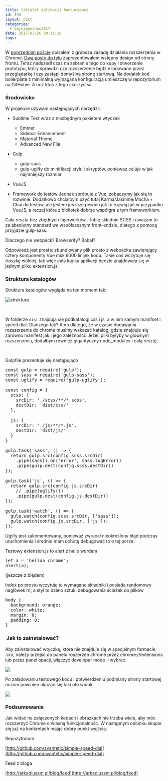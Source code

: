 ```yaml
---
title: Szkielet aplikacji konkursowej
id: 194
layout: post
categories:
  - dajsiepoznac2017
date: 2017-03-26 00:11:19
tags:
---
```


W [poprzednim poście](http://arkadiuszm.pl/2017/03/anatomia-rozszerzenia-chrome/) opisałem z grubsza zasadę działania rozszerzenia w Chrome. [Dwa posty do tyłu](http://arkadiuszm.pl/2017/03/aplikacja-konkursowa-wstepny-design/) zaprezentowałem wstępny design od strony frontu. Teraz nadszedł czas na zebranie tego do kupy i stworzenie prototypu, który sprawdzi czy rozszerzenie będzie ładowane przez przeglądarkę i czy zastąpi domyślną stronę startową. Na dodatek kod boilerplate z minimalną wymaganą konfiguracją umieszczę w repozytorium na GitHubie. A nuż ktoś z tego skorzystsa.

### Środowisko

W projekcie używam następujących narzędzi:

*   Sublime Text wraz z niezbędnym pakietem wtyczek

    *   Emmet
    *   Sidebar Enhancement
    *   Material Theme
    *   Advanced New File

*   Gulp

    *   gulp-sass
    *   gulp-uglify do minifikacji stylu i skryptów, ponieważ celuje w jak najmniejszy rozmiar

*   VueJS
*   Framework do testów
Jednak spróbuje z Vue, zobaczymy jak się to rozwinie. Dodatkowo chciałbym użyć tutaj Karma/Jasmine/Mocha + Chai do testów, ale jestem jeszcze pewien jak to rozwiązać w przypadku VueJS, a raczej która z bibliotek dobrze współgra z tym frameworkiem.

Cała reszta bez zbędnych fajerwerków - lubię składnie SCSS i uważam to za absolutny standard we współczesnym front-endzie, dlatego z pomocą przyjdzie gulp-sass.

Dlaczego nie webpack? Browserify? Babel?

Odpowiedź jest prosta: zbundlowany plik prosto z webpacka zawierający cztery komponenty Vue miał 6000 linijek kodu. Takie coś wczytuje się _troszkę_ wolniej, tak więc cała logika aplikacji będzie znajdowała się w jednym pliku extension.js.

### Struktura katalogów

Struktura katalogów wygląda na ten moment tak:

![struktura](http://arkadiuszm.pl/wp-content/uploads/2017/03/struktura.png)

&nbsp;

W folderze ```dist``` znajdują się podkatalogi css i js, a w nim samym manifset i speed dial. Dlaczego tak? A no dlatego, że w czasie dodawania rozszerzenia do chrome musimy wskazać katalog, gdzie znajduje się zarówno manifest jak i jego zależności. Jeżeli pliki byłyby w głównym rozszerzeniu, dodałbym również gigantyczny node_modules i całą resztę.

&nbsp;

Gulpfile prezentuje się następująco
<pre class="EnlighterJSRAW" data-enlighter-language="js">const gulp = require('gulp');
const sass = require('gulp-sass');
const uglify = require('gulp-uglify');

const config = {
  scss: {
    srcDir: './scss/**/*.scss',
    destDir: 'dist/css/'
  },

  js: {
    srcDir: './js/**/*.js',
    destDir: 'dist/js/'
  }
}

gulp.task('sass', () => {
  return gulp.src(config.scss.srcDir)
    .pipe(sass().on('error', sass.logError))
    .pipe(gulp.dest(config.scss.destDir))
});

gulp.task('js', () => {
  return gulp.src(config.js.srcDir)
    // .pipe(uglify())
    .pipe(gulp.dest(config.js.destDir))
});

gulp.task('watch', () => {
  gulp.watch(config.scss.srcDir, ['sass']);
  gulp.watch(config.js.srcDir, ['js']);
});</pre>
Uglify jest zakomentowany, ponieważ zwracał nieokreślony błąd podczas uruchomienia i średnio mam ochotę debugować to o tej porze.

Testowy extension.js to alert z hello wordem
<pre class="EnlighterJSRAW" data-enlighter-language="js">let a = 'helloa chrome';
alert(a);</pre>
(jeszcze z błędem)

Index po prostu wczytuje te wymagane składniki i posiada randomowy nagłówek h1, a styl to dzieło sztuki debugowania ścieżek do plików
<pre class="EnlighterJSRAW" data-enlighter-language="css">body {
  background: orange;
  color: white;
  margin: 0;
  padding: 0;
}</pre>

###  Jak to zainstalować?

Aby zainstalować wtyczkę, która nie znajduje się w specjalnym formacie .crx, należy przejść do panelu roszerzeń chrome przez chrome://extensions lub przez panel opacji, włączyć developer mode  i wybrać:

![](http://arkadiuszm.pl/wp-content/uploads/2017/03/wczytywanie.png)

Po załadowaniu testowego kodu i potwierdzeniu podmiany strony startowej oczom powinien ukazać się taki oto widok

![](http://arkadiuszm.pl/wp-content/uploads/2017/03/hi-300x123.png)

### Podsumowanie

Jak widać na załączonych kodach i obrazkach nie trzeba wiele, aby móc rozszerzyć Chrome o własną funkcjonalność. W następnym odcinku skupie się już na konkretach mając dobry punkt wyjścia.

Repozytorium

[http://github.com/svantetic/simple-speed-dial](http://github.com/svantetic/simple-speed-dial)

Feed z bloga

[http://arkadiuszm.pl/blog/feed](http://arkadiuszm.pl/blog/feed)